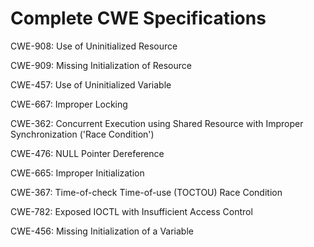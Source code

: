 

# Complete CWE Specifications

CWE-908: Use of Uninitialized Resource

CWE-909: Missing Initialization of Resource

CWE-457: Use of Uninitialized Variable

CWE-667: Improper Locking

CWE-362: Concurrent Execution using Shared Resource with Improper Synchronization ('Race Condition')

CWE-476: NULL Pointer Dereference

CWE-665: Improper Initialization

CWE-367: Time-of-check Time-of-use (TOCTOU) Race Condition

CWE-782: Exposed IOCTL with Insufficient Access Control

CWE-456: Missing Initialization of a Variable